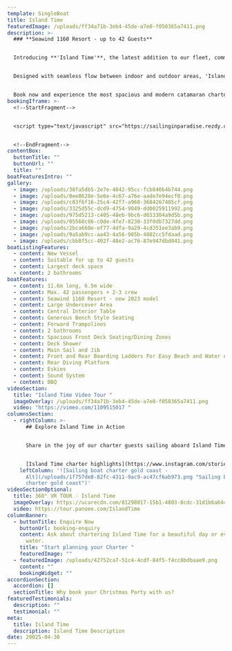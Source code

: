 ```yaml
---
template: SingleBoat
title: Island Time
featuredImage: /uploads/ff34a71b-3eb4-45de-a7e0-f050365a7411.png
description: >-
  ### **Seawind 1160 Resort - up to 42 Guests**


  Introducing **'Island Time'**, the latest addition to our fleet, commissioned in 2023. This brand-new **Seawind 1160 Resort** is the ultimate **Gold Coast day charter** for events, parties, and group celebrations.


  Designed with seamless flow between indoor and outdoor areas, 'Island Time' comfortably hosts **up to 42 guests**. Enjoy a spacious shaded interior featuring a central island table and wraparound bench seating. Outside, relax on the expansive foredeck with trampolines and forward-facing seating with table zones, perfect for soaking up the Broadwater views. 


  Book now and experience the most spacious and modern catamaran charter available in the region.
bookingIframe: >-
  <!--StartFragment-->


  <script type="text/javascript" src="https://sailinginparadise.rezdy.com/pluginJs?script=modal"></script> <a id="button-booking" class="button-booking rezdy rezdy-modal" href="https://sailinginparadise.rezdy.com/productsCalendar/279456?iframe=true" style="">Check Availability and BOOK NOW</a>


  <!--EndFragment-->
contentBox:
  buttonTitle: ""
  buttonUrl: ""
  title: ""
boatFeaturesIntro: ""
gallery:
  - image: /uploads/38fa5db5-2e7e-4042-95cc-fcb840b4b744.png
  - image: /uploads/8ee8628e-5e6e-4c67-a76e-aade7e94ecf0.png
  - image: /uploads/c83f6f16-25c4-42f7-a968-3684267485cf.png
  - image: /uploads/3325d55c-dcd9-4754-9049-dd0025911992.png
  - image: /uploads/975d5213-c405-48eb-9bc6-d653304a9d5b.png
  - image: /uploads/05568c86-c0de-4fe7-8230-33f0db7327dd.png
  - image: /uploads/2bca660e-ef77-4dfa-9a29-4cd351ee3ab9.png
  - image: /uploads/9a5ab9cc-aa43-4a56-985b-4802cc5fdaad.png
  - image: /uploads/cbb8f5cc-402f-48e2-ac76-87e947dbd041.png
boatListingFeatures:
  - content: New Vessel
  - content: Suitable for up to 42 guests
  - content: Largest deck space
  - content: 2 bathrooms
boatFeatures:
  - content: 11.6m long, 6.5m wide
  - content: M﻿ax. 4﻿2 passengers + 2-3 crew
  - content: S﻿eawind 1160 Resort - new 2023 model
  - content: L﻿arge Undercover Area
  - content: Central Interior Table
  - content: Generous B﻿ench Style Seating
  - content: F﻿orward Trampolines
  - content: 2﻿ bathrooms
  - content: Spacious Front Deck Seating/Dining Zones
  - content: D﻿eck Shower
  - content: M﻿ain Sail and Jib
  - content: Front and Rear Boarding Ladders For Easy Beach and Water Access
  - content: R﻿ear Diving Platform
  - content: E﻿skies
  - content: S﻿ound System
  - content: B﻿BQ
videoSection:
  title: "Island Time Video Tour "
  imageOverlay: /uploads/ff34a71b-3eb4-45de-a7e0-f050365a7411.png
  video: "https://vimeo.com/1109515017 "
columnsSection:
  - rightColumn: >-
      ## Explore Island Time in Action


      Share in the joy of our charter guests sailing aboard Island Time, get a sneak peek of this beautiful vessel on charter.  


      [I﻿sland Time charter highlights](https://www.instagram.com/stories/highlights/18039461704595777/)
    leftColumn: '![Sailing boat charter gold coast -
      Alt](/uploads/1f757de8-82fc-4311-9ac9-ac47cf6ab973.png "Sailing boat
      charter gold coast")'
videoSectionOptional:
  title: 360° VR TOUR - Island Time
  imageOverlay: https://ucarecdn.com/81298017-15b1-4803-8cdc-31d1b6a64411/
  video: https://tour.panoee.com/IslandTime
columnBanner:
  - buttonTitle: Enquire Now
    buttonUrl: booking-enquiry
    content: Ask about chartering Island Time for a beautiful day or evening on the
      water.
    title: "Start planning your Charter "
    featuredImage: ""
  - featuredImage: /uploads/42752ca7-51c4-4cdf-84f5-f4cc8bdbaae9.png
    content: ""
    bookingWidget: ""
accordionSection:
  accordion: []
  sectionTitle: Why book your Christmas Party with us?
featuredTestimonials:
  description: ""
  testimonial: ""
meta:
  title: Island Time
  description: Island Time Description
date: 20025-04-30
---
```

